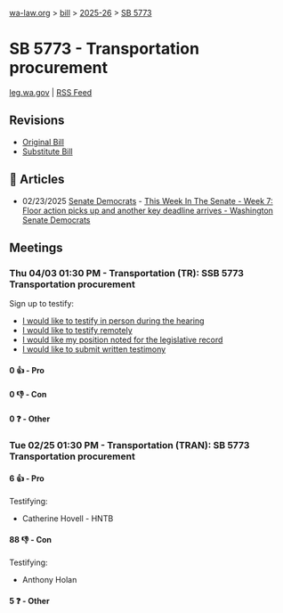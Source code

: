 [wa-law.org](/) > [bill](/bill/) > [2025-26](/bill/2025-26/) > [SB 5773](/bill/2025-26/sb/5773/)

# SB 5773 - Transportation procurement
[leg.wa.gov](https://app.leg.wa.gov/billsummary?BillNumber=5773&Year=2025&Initiative=false) | [RSS Feed](./rss.xml)

## Revisions
* [Original Bill](1/)
* [Substitute Bill](S/)

## 📰 Articles
* 02/23/2025 [Senate Democrats](/org/senate_democrats/) - [This Week In The Senate - Week 7: Floor action picks up and another key deadline arrives - Washington Senate Democrats](https://senatedemocrats.wa.gov/blog/2025/02/23/this-week-in-the-senate-week-7-floor-action-picks-up-and-another-key-deadline-arrives/#:~:text=Senate%20Bill%205773)

## Meetings
### Thu 04/03 01:30 PM - Transportation (TR): SSB 5773 Transportation procurement
Sign up to testify:
* [I would like to testify in person during the hearing](https://app.leg.wa.gov/csi/Testifier/Add?chamber=House&mId=33194&aId=166584&caId=26808&tId=1)
* [I would like to testify remotely](https://app.leg.wa.gov/csi/Testifier/Add?chamber=House&mId=33194&aId=166584&caId=26808&tId=2)
* [I would like my position noted for the legislative record](https://app.leg.wa.gov/csi/Testifier/Add?chamber=House&mId=33194&aId=166584&caId=26808&tId=3)
* [I would like to submit written testimony](https://app.leg.wa.gov/csi/Testifier/Add?chamber=House&mId=33194&aId=166584&caId=26808&tId=4)

#### 0 👍 - Pro

#### 0 👎 - Con

#### 0 ❓ - Other

### Tue 02/25 01:30 PM - Transportation (TRAN): SB 5773 Transportation procurement
#### 6 👍 - Pro
Testifying:
* Catherine Hovell - HNTB

#### 88 👎 - Con
Testifying:
* Anthony Holan

#### 5 ❓ - Other
